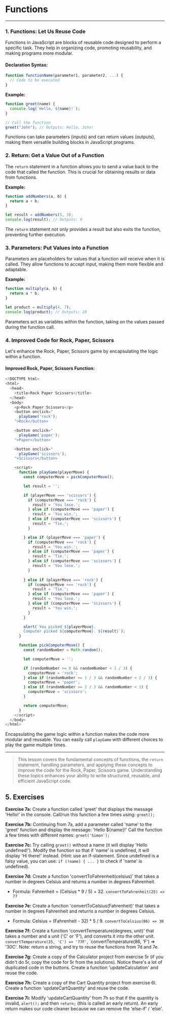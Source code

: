 # Functions

---

### 1. Functions: Let Us Reuse Code

Functions in JavaScript are blocks of reusable code designed to perform a specific task. They help in organizing code,
promoting reusability, and making programs more modular.

#### Declaration Syntax:

```javascript
function functionName(parameter1, parameter2, ...) {
  // Code to be executed
}
```

**Example:**

```javascript
function greet(name) {
  console.log(`Hello, ${name}!`);
}

// Call the function
greet("John"); // Outputs: Hello, John!
```

Functions can take parameters (inputs) and can return values (outputs), making them versatile building blocks in
JavaScript programs.

### 2. Return: Get a Value Out of a Function

The `return` statement in a function allows you to send a value back to the code that called the function. This is
crucial for obtaining results or data from functions.

**Example:**

```javascript
function addNumbers(a, b) {
  return a + b;
}

let result = addNumbers(5, 3);
console.log(result); // Outputs: 8
```

The `return` statement not only provides a result but also exits the function, preventing further execution.

### 3. Parameters: Put Values into a Function

Parameters are placeholders for values that a function will receive when it is called. They allow functions to accept
input, making them more flexible and adaptable.

**Example:**

```javascript
function multiply(a, b) {
  return a * b;
}

let product = multiply(4, 7);
console.log(product); // Outputs: 28
```

Parameters act as variables within the function, taking on the values passed during the function call.

### 4. Improved Code for Rock, Paper, Scissors

Let's enhance the Rock, Paper, Scissors game by encapsulating the logic within a function.

#### Improved Rock, Paper, Scissors Function:

```javascript
<!DOCTYPE html>
<html>
  <head>
    <title>Rock Paper Scissors</title>
  </head>
  <body>
    <p>Rock Paper Scissors</p>
    <button onclick="
      playGame('rock');
    ">Rock</button>

    <button onclick="
      playGame('paper');
    ">Paper</button>

    <button onclick="
      playGame('scissors');
    ">Scissors</button>

    <script>
      function playGame(playerMove) {
        const computerMove = pickComputerMove();

        let result = '';

        if (playerMove === 'scissors') {
          if (computerMove === 'rock') {
            result = 'You lose.';
          } else if (computerMove === 'paper') {
            result = 'You win.';
          } else if (computerMove === 'scissors') {
            result = 'Tie.';
          }

        } else if (playerMove === 'paper') {
          if (computerMove === 'rock') {
            result = 'You win.';
          } else if (computerMove === 'paper') {
            result = 'Tie.';
          } else if (computerMove === 'scissors') {
            result = 'You lose.';
          }
          
        } else if (playerMove === 'rock') {
          if (computerMove === 'rock') {
            result = 'Tie.';
          } else if (computerMove === 'paper') {
            result = 'You lose.';
          } else if (computerMove === 'scissors') {
            result = 'You win.';
          }
        }

        alert(`You picked ${playerMove}. 
        Computer picked ${computerMove}. ${result}`);
      }

      function pickComputerMove() {
        const randomNumber = Math.random();

        let computerMove = '';

        if (randomNumber >= 0 && randomNumber < 1 / 3) {
          computerMove = 'rock';
        } else if (randomNumber >= 1 / 3 && randomNumber < 2 / 3) {
          computerMove = 'paper';
        } else if (randomNumber >= 2 / 3 && randomNumber < 1) {
          computerMove = 'scissors';
        }

        return computerMove;
      }
    </script>
  </body>
</html>
```

Encapsulating the game logic within a function makes the code more modular and reusable. You can easily call `playGame`
with different choices to play the game multiple times.

---

> This lesson covers the fundamental concepts of functions, the `return` statement, handling parameters, and applying
> these concepts to improve the code for the Rock, Paper, Scissors game. Understanding these topics enhances your
> ability
> to write structured, reusable, and efficient JavaScript code.

## 5. Exercises

**Exercise 7a:**
Create a function called 'greet' that displays the message 'Hello!' in the console. Call/run this function a few times
using: `greet();`

**Exercise 7b:**
Continuing from 7a, add a parameter called 'name' to the 'greet' function and display the message: 'Hello ${name}!' Call
the function a few times with different names: `greet('Simon');`

**Exercise 7c:**
Try calling `greet()` without a name (it will display 'Hello undefined!'). Modify the function so that if 'name' is
undefined, it will display 'Hi there!' instead. (Hint: use an if-statement. Since undefined is a falsy value, you can
use: `if (!name) { ... }` to check if 'name' is undefined).

**Exercise 7d:**
Create a function 'convertToFahrenheit(celsius)' that takes a number in degrees Celsius and returns a number in degrees
Fahrenheit.

* Formula: Fahrenheit = (Celsius * 9 / 5) + 32. `convertToFahrenheit(25) => 77`

**Exercise 7e:**
Create a function 'convertToCelsius(Fahrenheit)' that takes a number in degrees Fahrenheit and returns a number in
degrees Celsius.

* Formula: Celsius = (Fahrenheit - 32) * 5 / 9. `convertToCelsius(86) => 30`

**Exercise 7f:**
Create a function 'convertTemperature(degrees, unit)' that takes a number and a unit ('C' or 'F'), and converts it into
the other unit. `convertTemperature(25, 'C') => '77F'`, `convertTemperature(86, 'F') => '30C'. Note: return a string,
and try to reuse the functions from 7d and 7e.

**Exercise 7g:**
Create a copy of the Calculator project from exercise 5r (if you didn't do 5r, copy the code for 5r from the solutions).
Notice there's a lot of duplicated code in the buttons. Create a function 'updateCalculation' and reuse the code.

**Exercise 7h:**
Create a copy of the Cart Quantity project from exercise 6l. Create a function 'updateCartQuantity' and reuse the code.

**Exercise 7i:**
Modify 'updateCartQuantity' from 7h so that if the quantity is invalid, `alert();` and then `return;` (this is called an
early return). An early return makes our code cleaner because we can remove the 'else-if' / 'else'.
